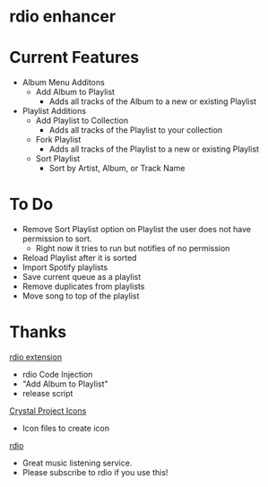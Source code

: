 rdio enhancer
=================


Current Features
================

* Album Menu Additons
	* Add Album to Playlist
		* Adds all tracks of the Album to a new or existing Playlist  
* Playlist Additions
	* Add Playlist to Collection
		* Adds all tracks of the Playlist to your collection
	* Fork Playlist
		* Adds all tracks of the Playlist to a new or existing Playlist
	* Sort Playlist
		* Sort by Artist, Album, or Track Name
    
To Do
================
* Remove Sort Playlist option on Playlist the user does not have permission to sort.
	* Right now it tries to run but notifies of no permission
* Reload Playlist after it is sorted
* Import Spotify playlists
* Save current queue as a playlist
* Remove duplicates from playlists
* Move song to top of the playlist


Thanks
================

[rdio extension](http://github.com/fberger/rdio-extension)

  * rdio Code Injection
  * "Add Album to Playlist"
  * release script

[Crystal Project Icons](http://www.everaldo.com/crystal/)

  * Icon files to create icon

[rdio](http://www.rdio.com/)

  * Great music listening service.
  * Please subscribe to rdio if you use this!